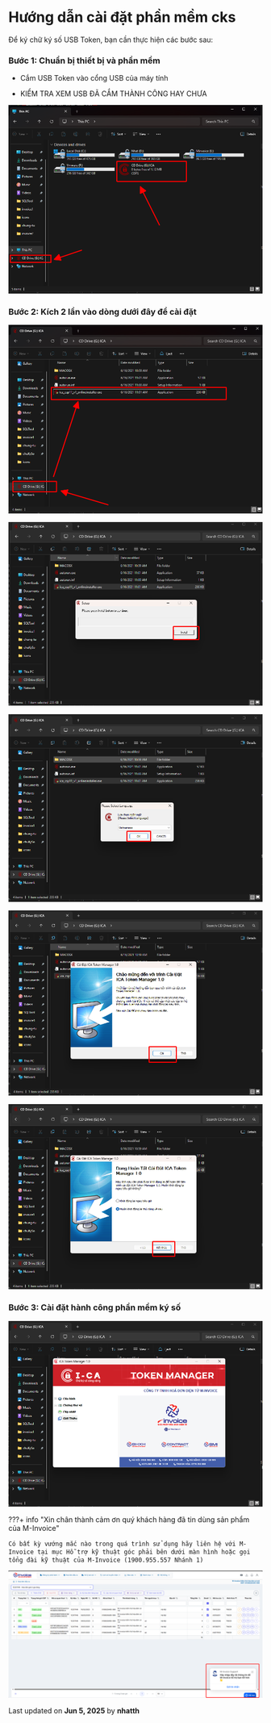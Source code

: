 # **Hướng dẫn cài đặt phần mềm cks**

Để ký chữ ký số USB Token, bạn cần thực hiện các bước sau:

### **Bước 1: Chuẩn bị thiết bị và phần mềm**

- Cắm USB Token vào cổng USB của máy tính

- KIỂM TRA XEM USB ĐÃ CẮM THÀNH CÔNG HAY CHƯA

![Hình 1](../../assets/images/chuKySo/ica_1.png)

### **Bước 2: Kích 2 lần vào dòng dưới đây để cài đặt**

![Hình 2](../../assets/images/chuKySo/ica_2.png)

![Hình 3](../../assets/images/chuKySo/ica_3.png)

![Hình 4](../../assets/images/chuKySo/ica_4.png)

![Hình 5](../../assets/images/chuKySo/ica_5.png)

![Hình 6](../../assets/images/chuKySo/ica_6.png)

### **Bước 3: Cài đặt hành công phần mềm ký số**

![Hình 6](../../assets/images/chuKySo/ica_7.png)

???+ info "Xin chân thành cảm ơn quý khách hàng đã tin dùng sản phẩm của M-Invoice"

    Có bất kỳ vướng mắc nào trong quá trình sử dụng hãy liên hệ với M-Invoice tại mục Hỗ trợ kỹ thuật góc phải bên dưới màn hình hoặc gọi tổng đài kỹ thuật của M-Invoice (1900.955.557 Nhánh 1)

![Hình 9](../../assets/images/invoice2/hotro.png)

<div class="last-updated">Last updated on <strong>Jun 5, 2025</strong> by <strong>nhatth</strong></div>
